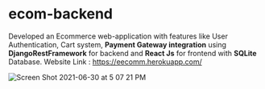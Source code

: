 # ecom-backend

Developed an Ecommerce web-application with features like User Authentication, Cart system, **Payment
Gateway integration** using **DjangoRestFramework** for backend and **React Js** for frontend with **SQLite** Database.
Website Link : https://eecomm.herokuapp.com/

![Screen Shot 2021-06-30 at 5 07 21 PM](https://user-images.githubusercontent.com/43684300/123954148-b0078680-d9c5-11eb-9e8c-a07b061b02e3.png)
